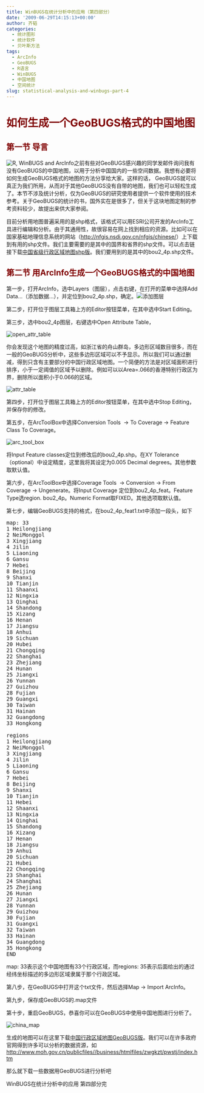 ```yaml
---
title: WinBUGS在统计分析中的应用（第四部分）
date: '2009-06-29T14:15:13+00:00'
author: 齐韬
categories:
  - 统计图形
  - 统计软件
  - 贝叶斯方法
tags:
  - ArcInfo
  - GeoBUGS
  - R语言
  - WinBUGS
  - 中国地图
  - 空间统计
slug: statistical-analysis-and-winbugs-part-4
---
```


# <span style="color: #800000;">如何生成一个GeoBUGS格式的中国地图</span>

## <span style="color: #800000;">第一节 导言</span>

![R, WinBUGS and ArcInfo](https://cos.name/wp-content/uploads/2009/06/r_bugs_esri.png)之前有些对GeoBUGS感兴趣的同学发邮件询问我有没有GeoBUGS的中国地图，以用于分析中国国内的一些空间数据。我想有必要将如何生成GeoBUGS格式的地图的方法分享给大家。这样的话， GeoBUGS就可以真正为我们所用，从而对于其他GeoBUGS没有自带的地图，我们也可以轻松生成了。本节不涉及统计分析，仅为GeoBUGS的研究使用者提供一个软件使用的技术参考。关于GeoBUGS的统计的书，国外实在是很多了，但关于这块地图定制的参考资料较少，故提出来供大家参阅。
  
<!--more-->


  
目前分析用地图普遍采用的是shp格式，该格式可以用ESRI公司开发的ArcInfo工具进行编辑和分析。由于其通用性，故很容易在网上找到相应的资源。比如可以在国家基础地理信息系统的网站（<http://nfgis.nsdi.gov.cn/nfgis/chinese/>）上下载到有用的shp文件。我们主要需要的是其中的国界和省界的shp文件。可以点击链接下载[中国省级行政区域地图shp版](https://cos.name/wp-content/uploads/2009/06/bou2_4m.zip)。我们要用到的是其中的bou2_4p.shp文件。

## <span style="color: #800000;">第二节 用ArcInfo生成一个GeoBUGS格式的中国地图</span>

第一步，打开ArcInfo，选中Layers（图层），点击右键，在打开的菜单中选择Add Data&#8230;（添加数据&#8230;），并定位到bou2_4p.shp，确定。![添加图层](https://cos.name/wp-content/uploads/2009/06/add_layers.png)
  
第二步，打开位于图层工具箱上方的Editor按钮菜单，在其中选中Start Editing。
  
第三步，选中bou2_4p图层，右键选中Open Attribute Table，
  
![open_attr_table](https://cos.name/wp-content/uploads/2009/06/open_attr_table.png)
  
你会发现这个地图的精度过高，如浙江省的舟山群岛，多边形区域数目很多，而在一般的GeoBUGS分析中，这些多边形区域可以不予显示。所以我们可以通过删减，得到只含有主要部分的中国行政区域地图。一个简便的方法是对区域面积进行排序，小于一定阈值的区域予以删除。例如可以以Area=.066的香港特别行政区为界，删除所以面积小于0.066的区域。

![attr_table](https://cos.name/wp-content/uploads/2009/06/attr_table.png)
  
第四步，打开位于图层工具箱上方的Editor按钮菜单，在其中选中Stop Editing，并保存你的修改。
  
第五步，在ArcToolBox中选择Conversion Tools  -> To Coverage -> Feature Class To Coverage。

![arc_tool_box](https://cos.name/wp-content/uploads/2009/06/arc_tool_box.png)

将Input Feature classes定位到修改后的bou2_4p.shp。在XY Tolerance（optional）中设定精度，这里我将其设定为0.005 Decimal degrees。其他参数取默认值。
  
第六步，在ArcToolBox中选择Coverage Tools  -> Conversion -> From Coverage -> Ungenerate。将Input Coverage 定位到bou2\_4p\_feat。Feature Type选region. bou2_4p。Numeric Format取FIXED。其他选项取默认值。
  
第七步，编辑GeoBUGS支持的格式，在bou2\_4p\_feat1.txt中添加一段头，如下

<pre class="brush: r">map: 33
1 Heilongjiang
2 NeiMonggol
3 Xingjiang
4 Jilin
5 Liaoning
6 Gansu
7 Hebei
8 Beijing
9 Shanxi
10 Tianjin
11 Shaanxi
12 Ningxia
13 Qinghai
14 Shandong
15 Xizang
16 Henan
17 Jiangsu
18 Anhui
19 Sichuan
20 Hubei
21 Chongqing
22 Shanghai
23 Zhejiang
24 Hunan
25 Jiangxi
26 Yunnan
27 Guizhou
28 Fujian
29 Guangxi
30 Taiwan
31 Hainan
32 Guangdong
33 Hongkong

regions
1 Heilongjiang
2 NeiMonggol
3 Xingjiang
4 Jilin
5 Liaoning
6 Gansu
7 Hebei
8 Beijing
9 Shanxi
10 Tianjin
11 Hebei
12 Shaanxi
13 Ningxia
14 Qinghai
15 Shandong
16 Xizang   
17 Henan
18 Jiangsu
19 Anhui
20 Sichuan
21 Hubei
22 Chongqing
23 Shanghai
24 Shanghai
25 Zhejiang
26 Hunan
27 Jiangxi
28 Yunnan
29 Guizhou
30 Fujian
31 Guangxi
32 Taiwan
33 Hainan
34 Guangdong
35 Hongkong
END</pre>

map: 33表示这个中国地图有33个行政区域，而regions: 35表示后面给出的通过经纬坐标描述的多边形区域隶属于那个行政区域。
  
第八步，在GeoBUGS中打开这个txt文件，然后选择Map -> Import ArcInfo。
  
第九步，保存成GeoBUGS的.map文件
  
第十步，重启GeoBUGS，恭喜你可以在GeoBUGS中使用中国地图进行分析了。

![china_map](https://cos.name/wp-content/uploads/2009/06/china_map.png)

生成的地图可以在这里下载[中国行政区域地图GeoBUGS版](https://cos.name/wp-content/uploads/2009/06/China.zip)。我们可以在许多政府官网得到许多可以分析的数据资源，如<http://www.moh.gov.cn/publicfiles//business/htmlfiles/zwgkzt/pwstj/index.htm>

那么就下载一些数据用GeoBUGS进行分析吧

WinBUGS在统计分析中的应用 第四部分完
